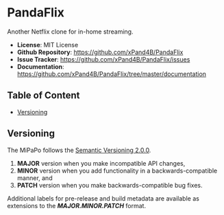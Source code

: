 # PandaFlix
Another Netflix clone for in-home streaming.

- **License**: MIT License
- **Github Repository**: <https://github.com/xPand4B/PandaFlix>
- **Issue Tracker**: <https://github.com/xPand4B/PandaFlix/issues>
- **Documentation**: <https://github.com/xPand4B/PandaFlix/tree/master/documentation>

## Table of Content
* [Versioning](#versioning)


## Versioning
The MiPaPo follows the [Semantic Versioning 2.0.0](https://semver.org/).
1. **MAJOR** version when you make incompatible API changes,
2. **MINOR** version when you add functionality in a backwards-compatible manner, and
3. **PATCH** version when you make backwards-compatible bug fixes.

Additional labels for pre-release and build metadata are available as extensions to the **_MAJOR.MINOR.PATCH_** format.
